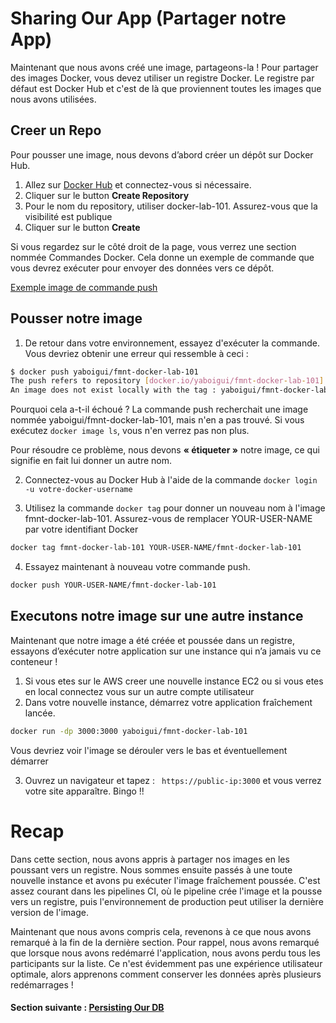 
# Sharing Our App (Partager notre App)

Maintenant que nous avons créé une image, partageons-la ! Pour partager des images Docker, vous devez utiliser un registre Docker. Le registre par défaut est Docker Hub et c'est de là que proviennent toutes les images que nous avons utilisées.

## Creer un Repo
Pour pousser une image, nous devons d’abord créer un dépôt sur Docker Hub.

1. Allez sur [Docker Hub](https://hub.docker.com/) et connectez-vous si nécessaire.
2. Cliquer sur le button **Create Repository**
3. Pour le nom du repository, utiliser docker-lab-101. Assurez-vous que la visibilité est publique
4. Cliquer sur le button **Create**

Si vous regardez sur le côté droit de la page, vous verrez une section nommée Commandes Docker. Cela donne un exemple de commande que vous devrez exécuter pour envoyer des données vers ce dépôt.

[Exemple image de commande push](https://github.com/GuilavoguiPierre12345/fmnt-lab-docker-101.git/images/docs/docker-hub-push-cmd.png "Commande push exemple")

## Pousser notre image
1. De retour dans votre environnement, essayez d'exécuter la commande. Vous devriez obtenir une erreur qui ressemble à ceci :
```bash
$ docker push yaboigui/fmnt-docker-lab-101
The push refers to repository [docker.io/yaboigui/fmnt-docker-lab-101]
An image does not exist locally with the tag : yaboigui/fmnt-docker-lab-101
```
Pourquoi cela a-t-il échoué ? La commande push recherchait une image nommée yaboigui/fmnt-docker-lab-101, mais n'en a pas trouvé. Si vous exécutez ```docker image ls```, vous n'en verrez pas non plus.

Pour résoudre ce problème, nous devons **« étiqueter »** notre image, ce qui signifie en fait lui donner un autre nom.

2. Connectez-vous au Docker Hub à l'aide de la commande ```docker login -u votre-docker-username```

3. Utilisez la commande ```docker tag``` pour donner un nouveau nom à l'image fmnt-docker-lab-101. Assurez-vous de remplacer YOUR-USER-NAME par votre identifiant Docker
```bash 
docker tag fmnt-docker-lab-101 YOUR-USER-NAME/fmnt-docker-lab-101
```
4. Essayez maintenant à nouveau votre commande push.
```bash
docker push YOUR-USER-NAME/fmnt-docker-lab-101
```
## Executons notre image sur une autre instance
Maintenant que notre image a été créée et poussée dans un registre, essayons d’exécuter notre application sur une instance qui n’a jamais vu ce conteneur !

1. Si vous etes sur le AWS creer une nouvelle instance EC2 ou si vous etes en local connectez vous sur un autre compte utilisateur
2. Dans votre nouvelle instance, démarrez votre application fraîchement lancée.
```bash
docker run -dp 3000:3000 yaboigui/fmnt-docker-lab-101
```
Vous devriez voir l'image se dérouler vers le bas et éventuellement démarrer

3. Ouvrez un navigateur et tapez : ``` https://public-ip:3000``` et vous verrez votre site apparaître.
Bingo !!

# Recap
Dans cette section, nous avons appris à partager nos images en les poussant vers un registre. Nous sommes ensuite passés à une toute nouvelle instance et avons pu exécuter l'image fraîchement poussée. C'est assez courant dans les pipelines CI, où le pipeline crée l'image et la pousse vers un registre, puis l'environnement de production peut utiliser la dernière version de l'image.

Maintenant que nous avons compris cela, revenons à ce que nous avons remarqué à la fin de la dernière section. Pour rappel, nous avons remarqué que lorsque nous avons redémarré l'application, nous avons perdu tous les participants sur la liste. Ce n'est évidemment pas une expérience utilisateur optimale, alors apprenons comment conserver les données après plusieurs redémarrages !  

#### Section suivante : [Persisting Our DB](https://github.com/GuilavoguiPierre12345/fmnt-lab-docker-101.git/docs/persisting-our-db.md)